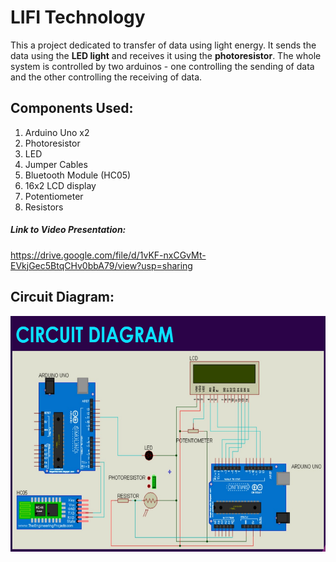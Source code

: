 # LIFI Technology

This a project dedicated to transfer of data using light energy. It sends the data using the **LED light** and receives it using the **photoresistor**. The whole system is controlled by two arduinos - one controlling the sending of data and the other controlling the receiving of data.

## **Components Used:**

1. Arduino Uno x2
2. Photoresistor
3. LED
4. Jumper Cables
5. Bluetooth Module (HC05)
6. 16x2 LCD display
7. Potentiometer
8. Resistors

##### Link to Video Presentation:

https://drive.google.com/file/d/1vKF-nxCGvMt-EVkjGec5BtqCHv0bbA79/view?usp=sharing

## Circuit Diagram:

<img src="circuit-diagram.png" width=600 height=377/>
